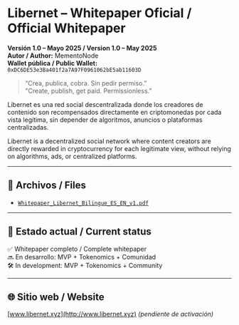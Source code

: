 # Libernet – Whitepaper Oficial / Official Whitepaper

**Versión 1.0 – Mayo 2025 / Version 1.0 – May 2025**  
**Autor / Author:** MementoNode  
**Wallet pública / Public Wallet:** `0xDC6DE53e3Ba401f2a7A97F0961062bE5ab11603D`

> “Crea, publica, cobra. Sin pedir permiso.”  
> "Create, publish, get paid. Permissionless."

Libernet es una red social descentralizada donde los creadores de contenido son recompensados directamente en criptomonedas por cada vista legítima, sin depender de algoritmos, anuncios o plataformas centralizadas.

Libernet is a decentralized social network where content creators are directly rewarded in cryptocurrency for each legitimate view, without relying on algorithms, ads, or centralized platforms.

---

## 📄 Archivos / Files

- [`Whitepaper_Libernet_Bilingue_ES_EN_v1.pdf`](./Whitepaper_Libernet_Bilingue_ES_EN_v1.pdf)

---

## 📌 Estado actual / Current status

✅ Whitepaper completo / Complete whitepaper  
🔜 En desarrollo: MVP + Tokenomics + Comunidad  
🛠️ In development: MVP + Tokenomics + Community

---

## 🌐 Sitio web / Website

[www.libernet.xyz](http://www.libernet.xyz) *(pendiente de activación)*

